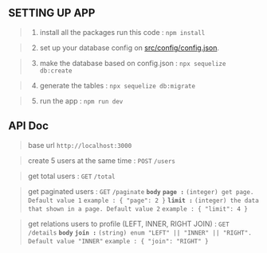 ## SETTING UP APP

> 1. install all the packages run this code :
>    `npm install`

> 2. set up your database config on [src/config/config.json](src/config/config.json).

> 3. make the database based on config.json :
>    `npx sequelize db:create`

> 4. generate the tables :
>    `npx sequelize db:migrate`

> 5. run the app :
>    `npm run dev`

## API Doc

> base url `http://localhost:3000`

> create 5 users at the same time :
> `POST` `/users`

> get total users :
> `GET` `/total`

> get paginated users :
> `GET` `/paginate`
> **`body`**
> **`page :`** `(integer) get page. Default value 1`
> `example : { "page": 2 }`
> **`limit :`** `(integer) the data that shown in a page. Default value 2`
> `example : { "limit": 4 }`

> get relations users to profile (LEFT, INNER, RIGHT JOIN) :
> `GET` `/details`
> **`body`**
> **`join :`** `(string) enum "LEFT" || "INNER" || "RIGHT". Default value "INNER"`
> `example : { "join": "RIGHT" }`
